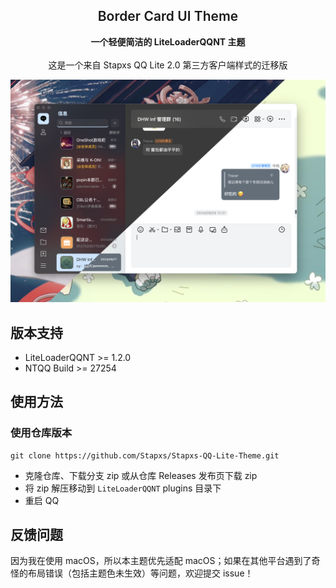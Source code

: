 <p align="center">
  <h2 align="center" style="font-weight: 600">Border Card UI Theme</h2>
  <p align="center">
    <strong>一个轻便简洁的 LiteLoaderQQNT 主题</strong>
    <br />
    <br />
    这是一个来自 Stapxs QQ Lite 2.0 第三方客户端样式的迁移版
  </p>
</p>

![view](res/preview.png)

## 版本支持
- LiteLoaderQQNT >= 1.2.0
- NTQQ Build >= 27254

## 使用方法
### 使用仓库版本
~~~
git clone https://github.com/Stapxs/Stapxs-QQ-Lite-Theme.git
~~~
- 克隆仓库、下载分支 zip 或从仓库 Releases 发布页下载 zip
- 将 zip 解压移动到 ```LiteLoaderQQNT``` plugins 目录下
- 重启 QQ

## 反馈问题
因为我在使用 macOS，所以本主题优先适配 macOS；如果在其他平台遇到了奇怪的布局错误（包括主题色未生效）等问题，欢迎提交 issue！
